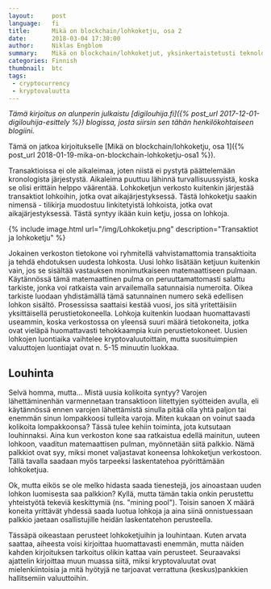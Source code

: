 ```yaml
---
layout:     post
language:   fi
title:      Mikä on blockchain/lohkoketju, osa 2
date:       2018-03-04 17:30:00
author:     Niklas Engblom
summary:    Mikä on blockchain/lohkoketjut, yksinkertaistetusti teknologian perusteet
categories: Finnish
thumbnail:  btc
tags:
 - cryptocurrency
 - kryptovaluutta
---
```


*Tämä kirjoitus on alunperin julkaistu [digilouhija.fi]({% post_url 2017-12-01-digilouhija-esittely %}) blogissa, josta siirsin sen tähän henkilökohtaiseen blogiini.*

Tämä on jatkoa kirjoitukselle [Mikä on blockchain/lohkoketju, osa 1]({% post_url 2018-01-19-mika-on-blockchain-lohkoketju-osa1 %}).

Transaktioissa ei ole aikaleimaa, joten niistä ei pystytä päättelemään kronologista järjestystä. Aikaleima puuttuu lähinnä turvallisuussyistä, koska se olisi erittäin helppo väärentää. Lohkoketjun verkosto kuitenkin järjestää transaktiot lohkoihin, jotka ovat aikajärjestyksessä. Tästä lohkoketju saakin nimensä - tilikirja muodostuu linkitetyistä lohkoista, jotka ovat aikajärjestyksessä. Tästä syntyy ikään kuin ketju, jossa on lohkoja.

{% include image.html url="/img/Lohkoketju.png" description="Transaktiot ja lohkoketju" %}

Jokainen verkoston tietokone voi ryhmitellä vahvistamattomia transaktioita ja tehdä ehdotuksen uudesta lohkosta. Uusi lohko lisätään ketjuun kuitenkin vain, jos se sisältää vastauksen monimutkaiseen matemaattiseen pulmaan. Käytännössä tämä matemaattinen pulma on peruuttamattomasti salattu tarkiste, jonka voi ratkaista vain arvailemalla satunnaisia numeroita. Oikea tarkiste luodaan yhdistämällä tämä satunnainen numero sekä edellisen lohkon sisältö. Prosessissa saattaisi kestää vuosi, jos sitä yritettäisiin yksittäisellä perustietokoneella. Lohkoja kuitenkin luodaan huomattavasti useammin, koska verkostossa on yleensä suuri määrä tietokoneita, jotka ovat vieläpä huomattavasti tehokkaampia kuin perustietokoneet. Uusien lohkojen luontiaika vaihtelee kryptovaluutoittain, mutta suosituimpien valuuttojen luontiajat ovat n. 5-15 minuutin luokkaa.

## Louhinta

Selvä homma, mutta... Mistä uusia kolikoita syntyy? Varojen lähettäminenhän varmennetaan transaktioon liitettyjen syötteiden avulla, eli käytännössä ennen varojen lähettämistä sinulla pitää olla yhtä paljon tai enemmän sinun lompakkoosi tulleita varoja. Miten kukaan on voinut saada kolikoita lompakkoonsa? Tässä tulee kehiin toiminta, jota kutsutaan louhinnaksi. Aina kun verkoston kone saa ratkaistua edellä mainitun, uuteen lohkoon, vaaditun matemaattisen pulman, myönnetään siitä palkkio. Nämä palkkiot ovat syy, miksi monet valjastavat koneensa lohkoketjun verkostoon. Tällä tavalla saadaan myös tarpeeksi laskentatehoa pyörittämään lohkoketjua.

Ok, mutta eikös se ole melko hidasta saada tienestejä, jos ainoastaan uuden lohkon luomisesta saa palkkion? Kyllä, mutta tämän takia onkin perustettu yhteistyötä tekeviä keskittymiä (ns. "mining pool"). Toisin sanoen X määrä koneita yrittävät yhdessä saada luotua lohkoja ja aina siinä onnistuessaan palkkio jaetaan osallistujille heidän laskentatehon perusteella.

Tässäpä oikeastaan perusteet lohkoketjuihin ja louhintaan. Kuten arvata saattaa, aiheesta voisi kirjoittaa huomattavasti enemmän, mutta näiden kahden kirjoituksen tarkoitus olikin kattaa vain perusteet. Seuraavaksi ajattelin kirjoittaa muun muassa siitä, miksi kryptovaluutat ovat mielenkiintoisia ja mitä hyötyjä ne tarjoavat verrattuna (keskus)pankkien hallitsemiin valuuttoihin.

